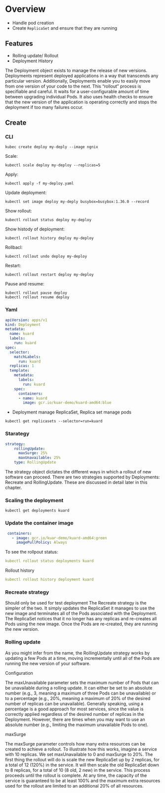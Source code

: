 # Overview

- Handle pod creation
- Create `ReplicaSet` and ensure that they are running

## Features
- Rolling update/ Rollout
- Deployment History

The Deployment object exists to manage the release of new versions. Deployments represent deployed applications in a way that transcends any particular version. Additionally, Deployments enable you to easily move from one version of your code to the next. This “rollout” process is specifiable and careful. It waits for a user-configurable amount of time between upgrading individual Pods. It also uses health checks to ensure that the new version of the application is operating correctly and stops the deployment if too many failures occur.

## Create
### CLI
```commandline
kubec create deploy my-deply --image ngnix
```

Scale:
```commandline
kubectl scale deploy my-deploy --replicas=5 
```

Apply:
```commandline
kubectl apply -f my-deploy.yaml
```

Update deployment:
```commandline
kubectl set image deploy my-deply busybox=busybox:1.36.0 --record
```

Show rollout:
```commandline
kubectl rollout status deploy my-deploy
```

Show histody of deployment:
```commandline
kubectl rollout history deploy my-deploy
```

Rollbacl:
```commandline
kubectl rollout undo deploy my-deploy
```

Restart:
```commandline
kubectl rollout restart deploy my-deploy
```

Pause and resume:
```commandline
kubectl rollout pause deploy
kubectl rollout resume deploy
```

### Yaml
```yaml
apiVersion: apps/v1
kind: Deployment
metadata:
  name: kuard
  labels:
    run: kuard
spec:
  selector:
    matchLabels:
      run: kuard
  replicas: 1
  template:
    metadata:
      labels:
        run: kuard
    spec:
      containers:
      - name: kuard
        image: gcr.io/kuar-demo/kuard-amd64:blue
```

- Deployment manage ReplicaSet, Replica set manage pods
```commandline
kubectl get replicasets --selector=run=kuard
``` 



### Starategy

```yaml
strategy:
    rollingUpdate:
      maxSurge: 25%
      maxUnavailable: 25%
    type: RollingUpdate
```

The strategy object dictates the different ways in which a rollout of new software can proceed. 
There are two strategies supported by Deployments: Recreate and RollingUpdate. 
These are discussed in detail later in this chapter.

### Scaling the deployment

```commandline
kubectl get deployments kuard
```

### Update the container image

```yaml
 containers:
   - image: gcr.io/kuar-demo/kuard-amd64:green
     imagePullPolicy: Always
```

To see the rollpout status:

```yaml
kubectl rollout status deployments kuard
```

Rollout history
```yaml
kubectl rollout history deployment kuard
```

### Recreate strategy
Should only be used for test deployment
The Recreate strategy is the simpler of the two. It simply updates the ReplicaSet it manages to use the new image and terminates all of the Pods associated with the Deployment. The ReplicaSet notices that it no longer has any replicas and re-creates all Pods using the new image. Once the Pods are re-created, they are running the new version.

### Rolling update

As you might infer from the name, the RollingUpdate strategy works by updating a few Pods at a time, moving incrementally until all of the Pods are running the new version of your software.

Configuration

The maxUnavailable parameter sets the maximum number of Pods that can be unavailable during a rolling update. It can either be set to an absolute number (e.g., 3, meaning a maximum of three Pods can be unavailable) or to a percentage (e.g., 20%, meaning a maximum of 20% of the desired number of replicas can be unavailable). Generally speaking, using a percentage is a good approach for most services, since the value is correctly applied regardless of the desired number of replicas in the Deployment. However, there are times when you may want to use an absolute number (e.g., limiting the maximum unavailable Pods to one).

maxSurge

The maxSurge parameter controls how many extra resources can be created to achieve a rollout. To illustrate how this works, imagine a service with 10 replicas. We set maxUnavailable to 0 and maxSurge to 20%. The first thing the rollout will do is scale the new ReplicaSet up by 2 replicas, for a total of 12 (120%) in the service. It will then scale the old ReplicaSet down to 8 replicas, for a total of 10 (8 old, 2 new) in the service. This process proceeds until the rollout is complete. At any time, the capacity of the service is guaranteed to be at least 100% and the maximum extra resources used for the rollout are limited to an additional 20% of all resources.
